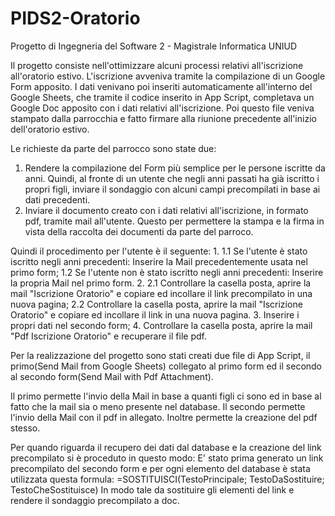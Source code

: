 # PIDS2-Oratorio
Progetto di Ingegneria del Software 2 - Magistrale Informatica UNIUD

Il progetto consiste nell'ottimizzare alcuni processi relativi all'iscrizione all'oratorio estivo. 
L'iscrizione avveniva tramite la compilazione di un Google Form apposito. I dati venivano poi inseriti automaticamente all'interno del Google Sheets, che tramite il codice inserito in App Script, completava un Google Doc apposito con i dati relativi all'iscrizione. Poi questo file veniva stampato dalla parrocchia e fatto firmare alla riunione precedente all'inizio dell'oratorio estivo.

Le richieste da parte del parrocco sono state due:
1. Rendere la compilazione del Form più semplice per le persone iscritte da anni. Quindi, al fronte di un utente che negli anni passati ha già iscritto i propri figli, inviare il sondaggio con alcuni campi precompilati in base ai dati precedenti.
2. Inviare il documento creato con i dati relativi all'iscrizione, in formato pdf, tramite mail all'utente. Questo per permettere la stampa e la firma in vista della raccolta dei documenti da parte del parroco.


Quindi il procedimento per l'utente è il seguente:
1. 
  1.1 Se l'utente è stato iscritto negli anni precedenti: Inserire la Mail precedentemente usata nel primo form;
  1.2 Se l'utente non è stato iscritto negli anni precedenti: Inserire la propria Mail nel primo form.
2. 
  2.1 Controllare la casella posta, aprire la mail "Iscrizione Oratorio" e copiare ed incollare il link precompilato in una nuova pagina;
  2.2 Controllare la casella posta, aprire la mail "Iscrizione Oratorio" e copiare ed incollare il link in una nuova pagina.
3. Inserire i propri dati nel secondo form;
4. Controllare la casella posta, aprire la mail "Pdf Iscrizione Oratorio" e recuperare il file pdf.

Per la realizzazione del progetto sono stati creati due file di App Script, il primo(Send Mail from Google Sheets) collegato al primo form ed il secondo al secondo form(Send Mail with Pdf Attachment).

Il primo permette l'invio della Mail in base a quanti figli ci sono ed in base al fatto che la mail sia o meno presente nel database.
Il secondo permette l'invio della Mail con il pdf in allegato. Inoltre permette la creazione del pdf stesso.


Per quando riguarda il recupero dei dati dal database e la creazione del link precompilato si è proceduto in questo modo:
E' stato prima generato un link precompilato del secondo form e per ogni elemento del database è stata utilizzata questa formula: =SOSTITUISCI(TestoPrincipale; TestoDaSostituire; TestoCheSostituisce)
In modo tale da sostituire gli elementi del link e rendere il sondaggio precompilato a doc.

